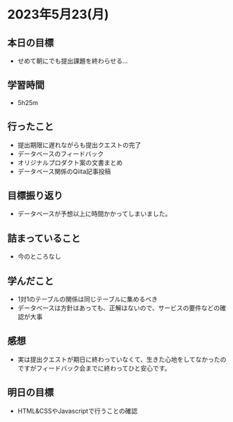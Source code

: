 # 2023年5月23(月)

## 本日の目標
- せめて朝にでも提出課題を終わらせる...

## 学習時間
- 5h25m

## 行ったこと
- 提出期限に遅れながらも提出クエストの完了
- データベースのフィードバック
- オリジナルプロダクト案の文書まとめ
- データベース関係のQiita記事投稿
   
## 目標振り返り
- データベースが予想以上に時間かかってしまいました。

## 詰まっていること
- 今のところなし

## 学んだこと
- 1対1のテーブルの関係は同じテーブルに集めるべき
- データベースは方針はあっても、正解はないので、サービスの要件などの確認が大事

## 感想
- 実は提出クエストが期日に終わっていなくて、生きた心地をしてなかったのですがフィードバック会までに終わってひと安心です。

## 明日の目標
- HTML&CSSやJavascriptで行うことの確認